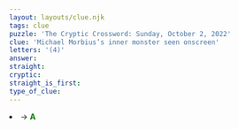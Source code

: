 ```yaml
---
layout: layouts/clue.njk
tags: clue
puzzle: 'The Cryptic Crossword: Sunday, October 2, 2022'
clue: 'Michael Morbius’s inner monster seen onscreen'
letters: '(4)'
answer:
straight:
cryptic:
straight_is_first:
type_of_clue:
---
```

<li><i></i>→ <span style="color:green"><b> A</b></span></li>